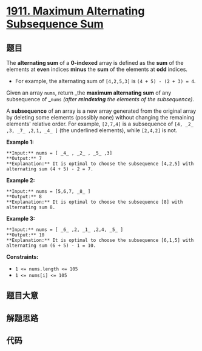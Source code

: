 # [1911. Maximum Alternating Subsequence Sum](https://leetcode.com/problems/maximum-alternating-subsequence-sum)

## 题目

The **alternating sum** of a **0-indexed** array is defined as the **sum** of
the elements at **even** indices **minus** the **sum** of the elements at
**odd** indices.

  * For example, the alternating sum of `[4,2,5,3]` is `(4 + 5) - (2 + 3) = 4`.

Given an array `nums`, return _the **maximum alternating sum** of any
subsequence of _`nums` _(after **reindexing** the elements of the
subsequence)_.

A **subsequence** of an array is a new array generated from the original array
by deleting some elements (possibly none) without changing the remaining
elements' relative order. For example, `[2,7,4]` is a subsequence of `[4, _2_
,3, _7_ ,2,1, _4_ ]` (the underlined elements), while `[2,4,2]` is not.



**Example 1:**

    
    
    **Input:** nums = [ _4_ , _2_ , _5_ ,3]
    **Output:** 7
    **Explanation:** It is optimal to choose the subsequence [4,2,5] with alternating sum (4 + 5) - 2 = 7.
    

**Example 2:**

    
    
    **Input:** nums = [5,6,7, _8_ ]
    **Output:** 8
    **Explanation:** It is optimal to choose the subsequence [8] with alternating sum 8.
    

**Example 3:**

    
    
    **Input:** nums = [ _6_ ,2, _1_ ,2,4, _5_ ]
    **Output:** 10
    **Explanation:** It is optimal to choose the subsequence [6,1,5] with alternating sum (6 + 5) - 1 = 10.
    



**Constraints:**

  * `1 <= nums.length <= 105`
  * `1 <= nums[i] <= 105`


## 题目大意

## 解题思路

## 代码

```javascript

```
